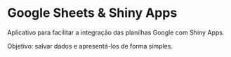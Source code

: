  # Google Sheets & Shiny Apps
Aplicativo para facilitar a integração das planilhas Google com Shiny Apps.

Objetivo: salvar dados e apresentá-los de forma simples. 
